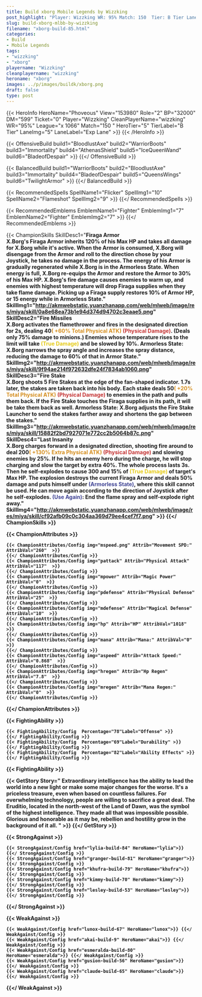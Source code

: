 ```yaml
---
title: Build xborg Mobile Legends by Wizzking
post_highlight: "Player: Wizzking WR: 95% Match: 150  Tier: B Tier Lane: Exp Lane"
slug: build-xborg-mlbb-by-wizzking
filename: "xborg-build-85.html"
categories: 
- Build 
- Mobile Legends
tags: 
- "wizzking"
- "xborg"
playername: "Wizzking"
cleanplayername: "wizzking"
heroname: "xborg"
images: ../p/images/buildk/xborg.png
draft: false
type: post
---
```


{{< HeroInfo HeroName="Phoveous" View="153980" Role="2" BP="32000" DM="599" Ticket="0" Player="Wizzking" CleanPlayerName="wizzking" WR="95%" League="x 1066" Match="150 " HeroTier="5" TierLabel="B Tier" LaneImg="5" LaneLabel="Exp Lane" >}} {{< /HeroInfo >}}
 
{{< OffensiveBuild build1="BloodlustAxe"  build2="WarriorBoots" build3="Immortality" build4="AthenasShield" build5="IceQueenWand" build6="BladeofDespair" >}} {{</ OffensiveBuild >}}  

{{< BalancedBuild build1="WarriorBoots"  build2="BloodlustAxe" build3="Immortality" build4="BladeofDespair" build5="QueensWings" build6="TwilightArmor" >}} {{</ BalancedBuild >}}  

{{< RecommendedSpells SpellName1="Flicker" SpellImg1="10" SpellName2="Flameshot" SpellImg2="9" >}} {{</ RecommendedSpells >}}   

{{< RecommendedEmblems EmblemName1="Fighter" EmblemImg1="7" EmblemName2="Fighter" EmblemImg2="7" >}} {{</ RecommendedEmblems >}}   

{{< ChampionSkills SkillDesc1="<b>Firaga Armor<br>X.Borg's Firaga Armor inherits 120% of his Max HP and takes all damage for X.Borg while it's active. When the Armor is consumed, X.Borg will disengage from the Armor and roll to the direction chose by your Joystick, he takes no damage in the process. The energy of his Armor is gradually regenerated while X.Borg is in the Armorless State. When energy is full, X.Borg re-equips the Armor and restore the Armor to 30% of his Max HP. X.Borg's fire damage causes enemies to warm up, and enemies with highest temperature will drop Firaga supplies when they take flame damage. Picking up a Firaga supply restores 10% of Armor HP, or 15 energy while in Armorless State." SkillImg1="http://akmwebstatic.yuanzhanapp.com/web/mlweb/image/res/miya/skill/0a8e68ea73b1e94d374d94702c3eaae5.png"  SkillDesc2="<b>Fire Missiles<br>X.Borg activates the flamethrower and fires in the designated direction for 2s, dealing 40<font color='#D58E1F'>( +60% Total Physical ATK)</font> <font color='#C53535'>(Physical Damage)</font>. (Deals only 75% damage to minions.) Enemies whose temperature rises to the limit will take <font color='#E5CB19'>(True Damage)</font> and be slowed by 10%. Armorless State: X.Borg narrows the spray angle and increases the spray distance, reducing the damage to 60% of that in Armor State." SkillImg2="http://akmwebstatic.yuanzhanapp.com/web/mlweb/image/res/miya/skill/9f94ae214f972632dfe24f7834ab1060.png"  SkillDesc3="<b>Fire Stake<br>X.Borg shoots 5 Fire Stakes at the edge of the fan-shaped indicator. 1.7s later, the stakes are taken back into his body. Each stake deals 50<font color='#D58E1F'>( +20% Total Physical ATK)</font> <font color='#C53535'>(Physical Damage)</font> to enemies in the path and pulls them back. If the Fire Stake touches the Firaga supplies in its path, it will be take them back as well. Armorless State: X.Borg adjusts the Fire Stake Launcher to send the stakes farther away and shortens the gap between the stakes." SkillImg3="http://akmwebstatic.yuanzhanapp.com/web/mlweb/image/res/miya/skill/15882f2bd7927071e772cc2b5064b87c.png"  SkillDesc4="<b>Last Insanity<br>X.Borg charges forward in a designated direction, shooting fire around to deal 200<font color='#D58E1F'>( +130% Extra Physical ATK)</font> <font color='#C53535'>(Physical Damage)</font> and slowing enemies by 25%. If he hits an enemy hero during the charge, he will stop charging and slow the target by extra 40%. The whole process lasts 3s. Then he self-explodes to cause 300 and 15% of <font color='#E5CB19'>(True Damage)</font> of target's Max HP. The explosion destroys the current Firaga Armor and deals 50% damage and puts himself under <font color='#404495'>(Armorless State)</font>, where this skill cannot be used. He can move again according to the direction of Joystick after he self-explodes. <font color='#404495'>(Use Again)</font>: End the flame spray and self-explode right away." SkillImg4="http://akmwebstatic.yuanzhanapp.com/web/mlweb/image/res/miya/skill/cf92afb09c0c304aa369d79ee4cef7f7.png"  >}} {{</ ChampionSkills >}}
	

{{< ChampionAttributes >}}

	{{< ChampionAttributes/Config img="mspeed.png" Attrib="Movement SPD:" AttribVal="260"  >}} 
	{{</ ChampionAttributes/Config >}}
	{{< ChampionAttributes/Config img="pattack" Attrib="Physical Attack" AttribVal="117"  >}} 
	{{</ ChampionAttributes/Config >}}
	{{< ChampionAttributes/Config img="mpower" Attrib="Magic Power" AttribVal="0"  >}} 
	{{</ ChampionAttributes/Config >}}
	{{< ChampionAttributes/Config img="pdefense" Attrib="Physical Defense" AttribVal="25"  >}} 
	{{</ ChampionAttributes/Config >}}
	{{< ChampionAttributes/Config img="mdefense" Attrib="Magical Defense" AttribVal="10"  >}} 
	{{</ ChampionAttributes/Config >}}
	{{< ChampionAttributes/Config img="hp" Attrib="HP" AttribVal="1018"  >}} 
	{{</ ChampionAttributes/Config >}}
	{{< ChampionAttributes/Config img="mana" Attrib="Mana:" AttribVal="0"  >}} 
	{{</ ChampionAttributes/Config >}}
	{{< ChampionAttributes/Config img="aspeed" Attrib="Attack Speed:" AttribVal="0.868"  >}} 
	{{</ ChampionAttributes/Config >}}
	{{< ChampionAttributes/Config img="hregen" Attrib="Hp Regen" AttribVal="7.8"  >}} 
	{{</ ChampionAttributes/Config >}}
	{{< ChampionAttributes/Config img="mregen" Attrib="Mana Regen:" AttribVal="0"  >}} 
	{{</ ChampionAttributes/Config >}}
	
	
{{</ ChampionAttributes >}}


{{< FightingAbility >}}

	{{< FightingAbility/Config  Percentage="78"Label="Offense" >}} 
	{{</ FightingAbility/Config >}}		
	{{< FightingAbility/Config  Percentage="69"Label="Durability" >}} 
	{{</ FightingAbility/Config >}}
	{{< FightingAbility/Config  Percentage="82"Label="Ability Effects" >}} 
	{{</ FightingAbility/Config >}}
	
{{< FightingAbility >}}

{{< GetStory Story=" Extraordinary intelligence has the ability to lead the world into a new light or make some major changes for the worse. It\'s a priceless treasure, even when based on countless failures. For overwhelming technology, people are willing to sacrifice a great deal. The Eruditio, located in the north-west of the Land of Dawn, was the symbol of the highest intelligence. They made all that was impossible possible. Glorious and honorable as it may be, rebellion and hostility grow in the background of it all. " >}}  {{</ GetStory >}}

{{< StrongAgainst >}}

	{{< StrongAgainst/Config href="lylia-build-84" HeroName="lylia">}} {{</ StrongAgainst/Config >}}
	{{< StrongAgainst/Config href="granger-build-81" HeroName="granger">}} {{</ StrongAgainst/Config >}}
	{{< StrongAgainst/Config href="khufra-build-79" HeroName="khufra">}} {{</ StrongAgainst/Config >}}
	{{< StrongAgainst/Config href="kimmy-build-70" HeroName="kimmy">}} {{</ StrongAgainst/Config >}}
	{{< StrongAgainst/Config href="lesley-build-53" HeroName="lesley">}} {{</ StrongAgainst/Config >}}
	
{{</ StrongAgainst >}}

{{< WeakAgainst >}}

	{{< WeakAgainst/Config href="lunox-build-67" HeroName="lunox">}} {{</ WeakAgainst/Config >}}
	{{< WeakAgainst/Config href="akai-build-9" HeroName="akai">}} {{</ WeakAgainst/Config >}}
	{{< WeakAgainst/Config href="esmeralda-build-80" HeroName="esmeralda">}} {{</ WeakAgainst/Config >}}
	{{< WeakAgainst/Config href="gusion-build-56" HeroName="gusion">}} {{</ WeakAgainst/Config >}}
	{{< WeakAgainst/Config href="claude-build-65" HeroName="claude">}} {{</ WeakAgainst/Config >}}
	
{{</ WeakAgainst >}}
